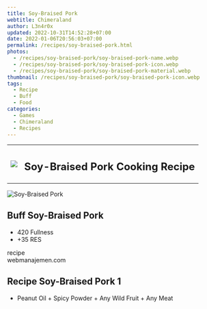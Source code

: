 ```yaml
---
title: Soy-Braised Pork
webtitle: Chimeraland
author: L3n4r0x
updated: 2022-10-31T14:52:28+07:00
date: 2022-01-06T20:56:03+07:00
permalink: /recipes/soy-braised-pork.html
photos:
  - /recipes/soy-braised-pork/soy-braised-pork-name.webp
  - /recipes/soy-braised-pork/soy-braised-pork-icon.webp
  - /recipes/soy-braised-pork/soy-braised-pork-material.webp
thumbnail: /recipes/soy-braised-pork/soy-braised-pork-icon.webp
tags:
  - Recipe
  - Buff
  - Food
categories:
  - Games
  - Chimeraland
  - Recipes
---
```


<section id="bootstrap-wrapper"><link rel="stylesheet" href="https://cdn.statically.io/gh/dimaslanjaka/Web-Manajemen/40ac3225/css/bootstrap-4.5-wrapper.css"/><div class="row mb-2"><div class="col-md-12 mb-2"><table class="table" id="post-info"><tbody><tr><td><img class="d-inline-block me-2" src="/chimeraland/recipes/soy-braised-pork/soy-braised-pork-icon.webp" width="auto" height="auto"/></td><td><h1 class="fs-5">Soy-Braised Pork Cooking Recipe</h1></td></tr></tbody></table></div></div><div class="card mb-2"><div class="row g-0"><div class="col-sm-4 position-relative mb-2"><img src="/chimeraland/recipes/soy-braised-pork/soy-braised-pork-material.webp" class="card-img fit-cover w-100 h-100" alt="Soy-Braised Pork" data-fancybox="true"/></div><div class="col-sm-8 mb-2"><div class="card-body"><h2 class="card-title fs-5">Buff Soy-Braised Pork</h2><div class="card-text"><ul><li>420 Fullness</li><li>+35 RES</li></ul></div><span class="badge rounded-pill bg-dark">recipe</span></div><div class="card-footer text-end text-muted">webmanajemen.com</div></div></div></div><div class="row mb-2"><div class="col-12 col-lg-6 recipe-item mb-2"><div class="card"><div class="card-body"><h2 class="card-title fs-5">Recipe Soy-Braised Pork 1</h2><div class="card-text"><ul><li>Peanut Oil<span> + </span>Spicy Powder<span> + </span>Any Wild Fruit<span> + </span>Any Meat</li></ul></div></div></div></div></div></section>